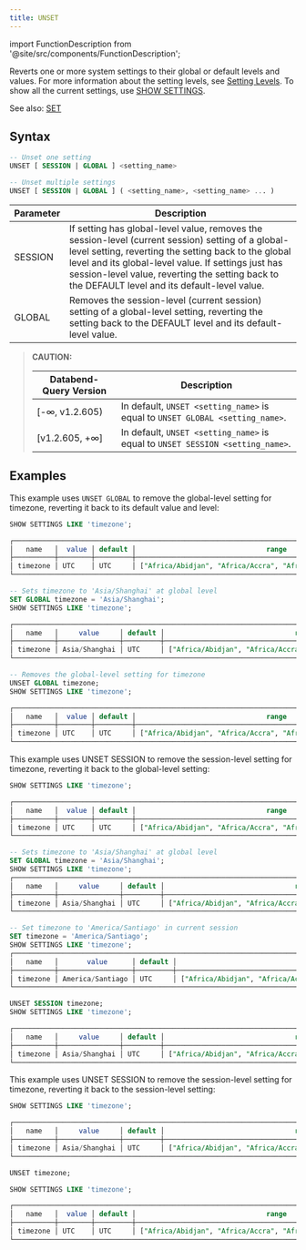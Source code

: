 ```yaml
---
title: UNSET
---
```

import FunctionDescription from '@site/src/components/FunctionDescription';

<FunctionDescription description="Introduced or updated: v1.2.605"/>

Reverts one or more system settings to their global or default levels and values. For more information about the setting levels, see [Setting Levels](03-show-settings.md#setting-levels). To show all the current settings, use [SHOW SETTINGS](03-show-settings.md).

See also: [SET](02-set-global.md)

## Syntax

```sql
-- Unset one setting
UNSET [ SESSION | GLOBAL ] <setting_name> 

-- Unset multiple settings
UNSET [ SESSION | GLOBAL ] ( <setting_name>, <setting_name> ... )
```

| Parameter | Description                                                                                                                                                                                                                                                                                                         |
|-----------|---------------------------------------------------------------------------------------------------------------------------------------------------------------------------------------------------------------------------------------------------------------------------------------------------------------------|
| SESSION   | If setting has global-level value, removes the session-level (current session) setting of a global-level setting, reverting the setting back to the global level and its global-level value. If settings just has session-level value, reverting the setting back to the DEFAULT level and its default-level value. |
| GLOBAL    | Removes the session-level (current session) setting of a global-level setting, reverting the setting back to the DEFAULT level and its default-level value.                                                                                                                                                         |


> **CAUTION:**
> 
> | Databend-Query Version | Description                                                                    |
> |------------------------|--------------------------------------------------------------------------------|
> | [-∞, v1.2.605)         | In default, `UNSET <setting_name>` is equal to `UNSET GLOBAL <setting_name>`.  |
> | [v1.2.605, +∞]         | In default, `UNSET <setting_name>` is equal to `UNSET SESSION <setting_name>`. |
> 


## Examples

This example uses `UNSET GLOBAL` to remove the global-level setting for timezone, reverting it back to its default value and level:

```sql
SHOW SETTINGS LIKE 'timezone';

┌───────────────────────────────────────────────────────────────────────────────────────────────────────────────────────────────────────────┐
│   name   │  value │ default │                                range                                │  level  │     description    │  type  │
├──────────┼────────┼─────────┼─────────────────────────────────────────────────────────────────────┼─────────┼────────────────────┼────────┤
│ timezone │ UTC    │ UTC     │ ["Africa/Abidjan", "Africa/Accra", "Africa/Addis_Ababa", "Africa... │ DEFAULT │ Sets the timezone. │ String │
└───────────────────────────────────────────────────────────────────────────────────────────────────────────────────────────────────────────┘

-- Sets timezone to 'Asia/Shanghai' at global level
SET GLOBAL timezone = 'Asia/Shanghai';
SHOW SETTINGS LIKE 'timezone';

┌─────────────────────────────────────────────────────────────────────────────────────────────────────────────────────────────────────────────────┐
│   name   │     value     │ default │                                range                                │  level │     description    │  type  │
├──────────┼───────────────┼─────────┼─────────────────────────────────────────────────────────────────────┼────────┼────────────────────┼────────┤
│ timezone │ Asia/Shanghai │ UTC     │ ["Africa/Abidjan", "Africa/Accra", "Africa/Addis_Ababa", "Africa... │ GLOBAL │ Sets the timezone. │ String │
└─────────────────────────────────────────────────────────────────────────────────────────────────────────────────────────────────────────────────┘

-- Removes the global-level setting for timezone
UNSET GLOBAL timezone;
SHOW SETTINGS LIKE 'timezone';

┌───────────────────────────────────────────────────────────────────────────────────────────────────────────────────────────────────────────┐
│   name   │  value │ default │                                range                                │  level  │     description    │  type  │
├──────────┼────────┼─────────┼─────────────────────────────────────────────────────────────────────┼─────────┼────────────────────┼────────┤
│ timezone │ UTC    │ UTC     │ ["Africa/Abidjan", "Africa/Accra", "Africa/Addis_Ababa", "Africa... │ DEFAULT │ Sets the timezone. │ String │
└───────────────────────────────────────────────────────────────────────────────────────────────────────────────────────────────────────────┘
```

This example uses UNSET SESSION to remove the session-level setting for timezone, reverting it back to the global-level setting:

```sql
SHOW SETTINGS LIKE 'timezone';

┌───────────────────────────────────────────────────────────────────────────────────────────────────────────────────────────────────────────┐
│   name   │  value │ default │                                range                                │  level  │     description    │  type  │
├──────────┼────────┼─────────┼─────────────────────────────────────────────────────────────────────┼─────────┼────────────────────┼────────┤
│ timezone │ UTC    │ UTC     │ ["Africa/Abidjan", "Africa/Accra", "Africa/Addis_Ababa", "Africa... │ DEFAULT │ Sets the timezone. │ String │
└───────────────────────────────────────────────────────────────────────────────────────────────────────────────────────────────────────────┘

-- Sets timezone to 'Asia/Shanghai' at global level
SET GLOBAL timezone = 'Asia/Shanghai';
SHOW SETTINGS LIKE 'timezone';
┌─────────────────────────────────────────────────────────────────────────────────────────────────────────────────────────────────────────────────┐
│   name   │     value     │ default │                                range                                │  level │     description    │  type  │
├──────────┼───────────────┼─────────┼─────────────────────────────────────────────────────────────────────┼────────┼────────────────────┼────────┤
│ timezone │ Asia/Shanghai │ UTC     │ ["Africa/Abidjan", "Africa/Accra", "Africa/Addis_Ababa", "Africa... │ GLOBAL │ Sets the timezone. │ String │
└─────────────────────────────────────────────────────────────────────────────────────────────────────────────────────────────────────────────────┘

-- Set timezone to 'America/Santiago' in current session
SET timezone = 'America/Santiago';
SHOW SETTINGS LIKE 'timezone';
┌─────────────────────────────────────────────────────────────────────────────────────────────────────────────────────────────────────────────────────┐
│   name   │       value      │ default │                                range                                │  level  │     description    │  type  │
├──────────┼──────────────────┼─────────┼─────────────────────────────────────────────────────────────────────┼─────────┼────────────────────┼────────┤
│ timezone │ America/Santiago │ UTC     │ ["Africa/Abidjan", "Africa/Accra", "Africa/Addis_Ababa", "Africa... │ SESSION │ Sets the timezone. │ String │
└─────────────────────────────────────────────────────────────────────────────────────────────────────────────────────────────────────────────────────┘

UNSET SESSION timezone;
SHOW SETTINGS LIKE 'timezone';

┌─────────────────────────────────────────────────────────────────────────────────────────────────────────────────────────────────────────────────┐
│   name   │     value     │ default │                                range                                │  level │     description    │  type  │
├──────────┼───────────────┼─────────┼─────────────────────────────────────────────────────────────────────┼────────┼────────────────────┼────────┤
│ timezone │ Asia/Shanghai │ UTC     │ ["Africa/Abidjan", "Africa/Accra", "Africa/Addis_Ababa", "Africa... │ GLOBAL │ Sets the timezone. │ String │
└─────────────────────────────────────────────────────────────────────────────────────────────────────────────────────────────────────────────────┘
```

This example uses UNSET SESSION to remove the session-level setting for timezone, reverting it back to the session-level setting:

```sql
SHOW SETTINGS LIKE 'timezone';

┌─────────────────────────────────────────────────────────────────────────────────────────────────────────────────────────────────────────────────┐
│   name   │     value     │ default │                                range                                │  level │     description    │  type  │
├──────────┼───────────────┼─────────┼─────────────────────────────────────────────────────────────────────┼────────┼────────────────────┼────────┤
│ timezone │ Asia/Shanghai │ UTC     │ ["Africa/Abidjan", "Africa/Accra", "Africa/Addis_Ababa", "Africa... │ GLOBAL │ Sets the timezone. │ String │
└─────────────────────────────────────────────────────────────────────────────────────────────────────────────────────────────────────────────────┘

UNSET timezone;

SHOW SETTINGS LIKE 'timezone';

┌───────────────────────────────────────────────────────────────────────────────────────────────────────────────────────────────────────────┐
│   name   │  value │ default │                                range                                │  level  │     description    │  type  │
├──────────┼────────┼─────────┼─────────────────────────────────────────────────────────────────────┼─────────┼────────────────────┼────────┤
│ timezone │ UTC    │ UTC     │ ["Africa/Abidjan", "Africa/Accra", "Africa/Addis_Ababa", "Africa... │ DEFAULT │ Sets the timezone. │ String │
└───────────────────────────────────────────────────────────────────────────────────────────────────────────────────────────────────────────┘

```